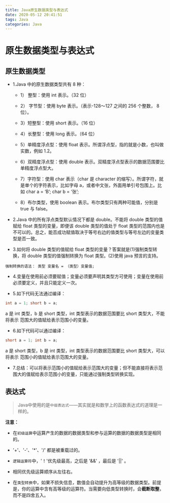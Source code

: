```yaml
---
title: Java原生数据类型与表达式
date: 2020-05-12 20:41:51
tags: Java
categories: Java
---
```


# 原生数据类型与表达式

## 原生数据类型

+ 1.Java 中的原生数据类型共有 8 种：

  + 1） 整型：使用 int 表示。（32 位）
  
  + 2） 字节型：使用 byte 表示。（表示-128～127 之间的 256 个整数， 8 位）。
  
  + 3）短整型：使用 short 表示。（16 位）
  
  + 4）长整型：使用 long 表示。（64 位）
  <!--more-->
  + 5）单精度浮点型：使用 float 表示。所谓浮点型，指的就是小数，也叫做实数，例如 1.2。
  
  + 6）双精度浮点型：使用 double 表示。双精度浮点型表示的数据范围要比单精度浮点型大。
  
  + 7）字符型：使用 char 表示（char 是 character 的缩写）。所谓字符，就是单个的字符表示，比如字母 a，或者中文张，外面用单引号包围上。比如 char a = ‘B’; char b = ‘张’;
  
  + 8）布尔类型，使用 boolean 表示。布尔类型只有两种可能值，分别是 true 与 false。
  

+ 2.Java 中的所有浮点类型默认情况下都是 double。不能将 double 类型的值赋给 float 类型的变量，即便该 double 类型的值处于 float 类型的范围内也是不可以的。总之，能否成功赋值取决于等号右边的值类型与等号左边的变量类型是否一致。

+ 3.如何将 double 类型的值赋给 float 类型的变量？答案就是(1)强制类型转换，将 double 类型的值强制转换为 float 类型。(2)使用 java 预言的支持。

`强制转换的语法： 类型 变量名 = （类型）变量值;`

+ 4.变量在使用前必须要赋值；变量必须要声明其类型方可使用；变量在使用前必须要定义，并且只能定义一次。

+ 5.如下代码无法通过编译：

```Java
int a = 1; short b = a;
```

a 是 int 类型，b 是 short 类型，int 类型表示的数据范围要比 short 类型大，不能将表示
范围大的值赋给表示范围小的变量。

+ 6.如下代码可以通过编译：

```Java
short a = 1; int b = a;
```

a 是 short 类型，b 是 int 类型，int 类型表示的数据范围要比 short 类型大，可以将表示
范围小的值赋给表示范围大的变量。

+ 7.总结：可以将表示范围小的值赋给表示范围大的变量；但不能直接将表示范围大的值赋给表示范围小的变量，只能通过强制类型转换实现。

## 表达式

> Java中使用的是`中缀表达式`——其实就是和数学上的函数表达式的道理是一样的。

**注意：**

+ 在`初级运算`中运算产生的数据的数据类型和参与运算的数据的数据类型是相同的。

+ '+'、'-'、'*'、'/' 都是被重载过的。

+ `逻辑运算符`中，'！'优先级最高，之后是 '&&' ，最后是 '||' 。

+ 相同优先级运算顺序从左往右。

+ 在`类型转换`中，如果不损失信息，数值会自动提升为高等级的数据类型。前提是，你的运算中含有高等级的运算符。当需要向低类型转换时，会**截断取整**，而不是四舍五入。
